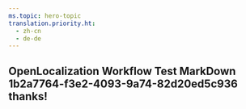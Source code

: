 ```yaml
---
ms.topic: hero-topic
translation.priority.ht: 
  - zh-cn
  - de-de
---
```

## OpenLocalization Workflow Test MarkDown 1b2a7764-f3e2-4093-9a74-82d20ed5c936 thanks!
